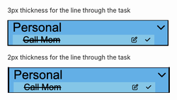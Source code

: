 3px thickness for the line through the task

![3](3.png)

2px thickness for the line through the task

![2](2.png)